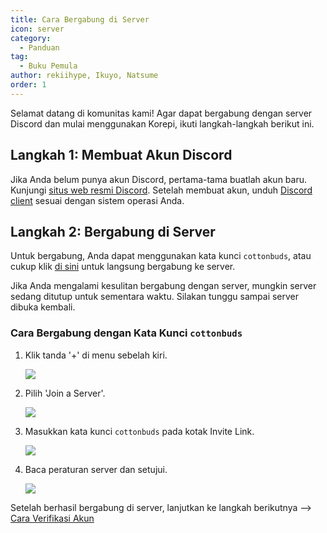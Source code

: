 ```yaml
---
title: Cara Bergabung di Server
icon: server
category:
  - Panduan
tag:
  - Buku Pemula
author: rekiihype, Ikuyo, Natsume
order: 1
---
```


Selamat datang di komunitas kami! Agar dapat bergabung dengan server Discord dan mulai menggunakan Korepi, ikuti langkah-langkah berikut ini.

## Langkah 1: Membuat Akun Discord

Jika Anda belum punya akun Discord, pertama-tama buatlah akun baru. Kunjungi [situs web resmi Discord](https://discord.com/). Setelah membuat akun, unduh [Discord client](https://discord.com/download) sesuai dengan sistem operasi Anda.

## Langkah 2: Bergabung di Server

Untuk bergabung, Anda dapat menggunakan kata kunci `cottonbuds`, atau cukup klik [di sini](https://discord.gg/cottonbuds) untuk langsung bergabung ke server.

Jika Anda mengalami kesulitan bergabung dengan server, mungkin server sedang ditutup untuk sementara waktu. Silakan tunggu sampai server dibuka kembali.

### Cara Bergabung dengan Kata Kunci `cottonbuds`

1. Klik tanda '+' di menu sebelah kiri.

   [![](https://i.postimg.cc/KYTDHzLR/join1.png)](https://postimg.cc/rd84dqfk)

2. Pilih 'Join a Server'.

   [![](https://i.postimg.cc/7hH1hnR2/join2.png)](https://postimg.cc/0M4KHDPk)

3. Masukkan kata kunci `cottonbuds` pada kotak Invite Link.

   [![](https://i.postimg.cc/NMwkqc7b/join3.png)](https://postimg.cc/67YvnFPG)

4. Baca peraturan server dan setujui.

   [![](https://i.postimg.cc/9FNPXTYD/join4.png)](https://postimg.cc/XpdBQrhW)

Setelah berhasil bergabung di server, lanjutkan ke langkah berikutnya --> [Cara Verifikasi Akun](verify.md)
